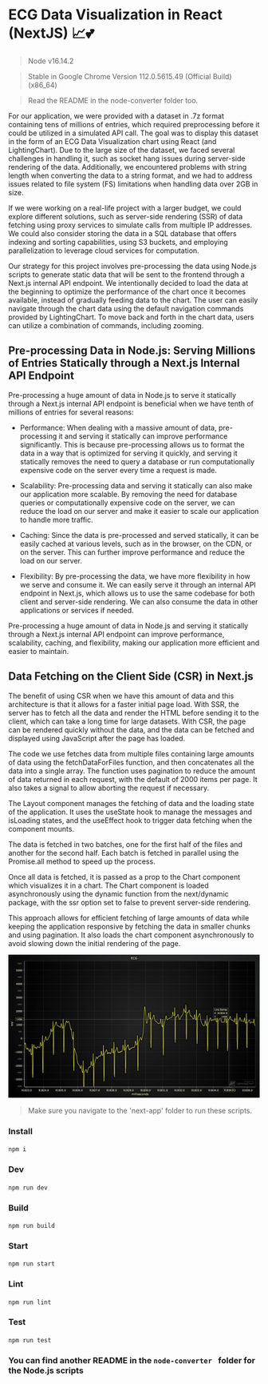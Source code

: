 # ECG Data Visualization in React (NextJS) 📈💕

> Node v16.14.2

> Stable in Google Chrome Version 112.0.5615.49 (Official Build) (x86_64)

> Read the README in the node-converter folder too.

For our application, we were provided with a dataset in .7z format containing tens of millions of entries, which required preprocessing before it could be utilized in a simulated API call. The goal was to display this dataset in the form of an ECG Data Visualization chart using React (and LightingChart). Due to the large size of the dataset, we faced several challenges in handling it, such as socket hang issues during server-side rendering of the data. Additionally, we encountered problems with string length when converting the data to a string format, and we had to address issues related to file system (FS) limitations when handling data over 2GB in size.

If we were working on a real-life project with a larger budget, we could explore different solutions, such as server-side rendering (SSR) of data fetching using proxy services to simulate calls from multiple IP addresses. We could also consider storing the data in a SQL database that offers indexing and sorting capabilities, using S3 buckets, and employing parallelization to leverage cloud services for computation.

Our strategy for this project involves pre-processing the data using Node.js scripts to generate static data that will be sent to the frontend through a Next.js internal API endpoint. We intentionally decided to load the data at the beginning to optimize the performance of the chart once it becomes available, instead of gradually feeding data to the chart. The user can easily navigate through the chart data using the default navigation commands provided by LightingChart. To move back and forth in the chart data, users can utilize a combination of commands, including zooming.

## Pre-processing Data in Node.js: Serving Millions of Entries Statically through a Next.js Internal API Endpoint

Pre-processing a huge amount of data in Node.js to serve it statically through a Next.js internal API endpoint is beneficial when we have tenth of millions of entries for several reasons:

- Performance: When dealing with a massive amount of data, pre-processing it and serving it statically can improve performance significantly. This is because pre-processing allows us to format the data in a way that is optimized for serving it quickly, and serving it statically removes the need to query a database or run computationally expensive code on the server every time a request is made.

- Scalability: Pre-processing data and serving it statically can also make our application more scalable. By removing the need for database queries or computationally expensive code on the server, we can reduce the load on our server and make it easier to scale our application to handle more traffic.

- Caching: Since the data is pre-processed and served statically, it can be easily cached at various levels, such as in the browser, on the CDN, or on the server. This can further improve performance and reduce the load on our server.

- Flexibility: By pre-processing the data, we have more flexibility in how we serve and consume it. We can easily serve it through an internal API endpoint in Next.js, which allows us to use the same codebase for both client and server-side rendering. We can also consume the data in other applications or services if needed.

Pre-processing a huge amount of data in Node.js and serving it statically through a Next.js internal API endpoint can improve performance, scalability, caching, and flexibility, making our application more efficient and easier to maintain.

## Data Fetching on the Client Side (CSR) in Next.js

The benefit of using CSR when we have this amount of data and this architecture is that it allows for a faster initial page load. With SSR, the server has to fetch all the data and render the HTML before sending it to the client, which can take a long time for large datasets. With CSR, the page can be rendered quickly without the data, and the data can be fetched and displayed using JavaScript after the page has loaded.

The code we use fetches data from multiple files containing large amounts of data using the fetchDataForFiles function, and then concatenates all the data into a single array. The function uses pagination to reduce the amount of data returned in each request, with the default of 2000 items per page. It also takes a signal to allow aborting the request if necessary.

The Layout component manages the fetching of data and the loading state of the application. It uses the useState hook to manage the messages and isLoading states, and the useEffect hook to trigger data fetching when the component mounts.

The data is fetched in two batches, one for the first half of the files and another for the second half. Each batch is fetched in parallel using the Promise.all method to speed up the process.

Once all data is fetched, it is passed as a prop to the Chart component which visualizes it in a chart. The Chart component is loaded asynchronously using the dynamic function from the next/dynamic package, with the ssr option set to false to prevent server-side rendering.

This approach allows for efficient fetching of large amounts of data while keeping the application responsive by fetching the data in smaller chunks and using pagination. It also loads the chart component asynchronously to avoid slowing down the initial rendering of the page.

![ECG](images/Screenshot-a.png)

> Make sure you navigate to the 'next-app' folder to run these scripts.

### Install

`npm i`

### Dev

`npm run dev`

### Build

`npm run build`

### Start

`npm run start`

### Lint

`npm run lint`

### Test

`npm run test`

### You can find another README in the `node-converter ` folder for the Node.js scripts

